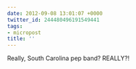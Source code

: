 ```yaml
---
date: 2012-09-08 13:01:07 +0000
twitter_id: 244480496191549441
tags:
- micropost
title: ''
---
```


Really, South Carolina pep band? REALLY?!
